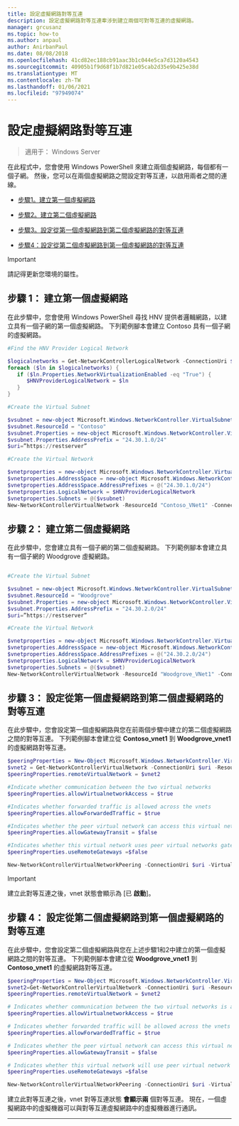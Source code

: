 ```yaml
---
title: 設定虛擬網路對等互連
description: 設定虛擬網路對等互連牽涉到建立兩個可對等互連的虛擬網路。
manager: grcusanz
ms.topic: how-to
ms.author: anpaul
author: AnirbanPaul
ms.date: 08/08/2018
ms.openlocfilehash: 41cd82ec188cb91aac3b1c044e5ca7d3120a4543
ms.sourcegitcommit: 40905b1f9d68f1b7d821e05cab2d35e9b425e38d
ms.translationtype: MT
ms.contentlocale: zh-TW
ms.lasthandoff: 01/06/2021
ms.locfileid: "97949074"
---
```

# <a name="configure-virtual-network-peering"></a>設定虛擬網路對等互連

>適用于： Windows Server

在此程式中，您會使用 Windows PowerShell 來建立兩個虛擬網路，每個都有一個子網。 然後，您可以在兩個虛擬網路之間設定對等互連，以啟用兩者之間的連線。

- [步驟1。建立第一個虛擬網路](#step-1-create-the-first-virtual-network)

- [步驟2。建立第二個虛擬網路](#step-2-create-the-second-virtual-network)

- [步驟3。設定從第一個虛擬網路到第二個虛擬網路的對等互連](#step-3-configure-peering-from-the-first-virtual-network-to-the-second-virtual-network)

- [步驟4：設定從第二個虛擬網路到第一個虛擬網路的對等互連](#step-4-configure-peering-from-the-second-virtual-network-to-the-first-virtual-network)


>[!IMPORTANT]
>請記得更新您環境的屬性。

## <a name="step-1-create-the-first-virtual-network"></a>步驟 1： 建立第一個虛擬網路

在此步驟中，您會使用 Windows PowerShell 尋找 HNV 提供者邏輯網路，以建立具有一個子網的第一個虛擬網路。 下列範例腳本會建立 Contoso 具有一個子網的虛擬網路。

``` PowerShell
#Find the HNV Provider Logical Network

$logicalnetworks = Get-NetworkControllerLogicalNetwork -ConnectionUri $uri
foreach ($ln in $logicalnetworks) {
   if ($ln.Properties.NetworkVirtualizationEnabled -eq "True") {
      $HNVProviderLogicalNetwork = $ln
   }
}

#Create the Virtual Subnet

$vsubnet = new-object Microsoft.Windows.NetworkController.VirtualSubnet
$vsubnet.ResourceId = "Contoso"
$vsubnet.Properties = new-object Microsoft.Windows.NetworkController.VirtualSubnetProperties
$vsubnet.Properties.AddressPrefix = "24.30.1.0/24"
$uri=”https://restserver”

#Create the Virtual Network

$vnetproperties = new-object Microsoft.Windows.NetworkController.VirtualNetworkProperties
$vnetproperties.AddressSpace = new-object Microsoft.Windows.NetworkController.AddressSpace
$vnetproperties.AddressSpace.AddressPrefixes = @("24.30.1.0/24")
$vnetproperties.LogicalNetwork = $HNVProviderLogicalNetwork
$vnetproperties.Subnets = @($vsubnet)
New-NetworkControllerVirtualNetwork -ResourceId "Contoso_VNet1" -ConnectionUri $uri -Properties $vnetproperties
```

## <a name="step-2-create-the-second-virtual-network"></a>步驟 2： 建立第二個虛擬網路

在此步驟中，您會建立具有一個子網的第二個虛擬網路。 下列範例腳本會建立具有一個子網的 Woodgrove 虛擬網路。

``` PowerShell

#Create the Virtual Subnet

$vsubnet = new-object Microsoft.Windows.NetworkController.VirtualSubnet
$vsubnet.ResourceId = "Woodgrove"
$vsubnet.Properties = new-object Microsoft.Windows.NetworkController.VirtualSubnetProperties
$vsubnet.Properties.AddressPrefix = "24.30.2.0/24"
$uri=”https://restserver”

#Create the Virtual Network

$vnetproperties = new-object Microsoft.Windows.NetworkController.VirtualNetworkProperties
$vnetproperties.AddressSpace = new-object Microsoft.Windows.NetworkController.AddressSpace
$vnetproperties.AddressSpace.AddressPrefixes = @("24.30.2.0/24")
$vnetproperties.LogicalNetwork = $HNVProviderLogicalNetwork
$vnetproperties.Subnets = @($vsubnet)
New-NetworkControllerVirtualNetwork -ResourceId "Woodgrove_VNet1" -ConnectionUri $uri -Properties $vnetproperties
```

## <a name="step-3-configure-peering-from-the-first-virtual-network-to-the-second-virtual-network"></a>步驟 3： 設定從第一個虛擬網路到第二個虛擬網路的對等互連

在此步驟中，您會設定第一個虛擬網路與您在前兩個步驟中建立的第二個虛擬網路之間的對等互連。 下列範例腳本會建立從 **Contoso_vnet1** 到 **Woodgrove_vnet1** 的虛擬網路對等互連。

```PowerShell
$peeringProperties = New-Object Microsoft.Windows.NetworkController.VirtualNetworkPeeringProperties
$vnet2 = Get-NetworkControllerVirtualNetwork -ConnectionUri $uri -ResourceId "Woodgrove_VNet1"
$peeringProperties.remoteVirtualNetwork = $vnet2

#Indicate whether communication between the two virtual networks
$peeringProperties.allowVirtualnetworkAccess = $true

#Indicates whether forwarded traffic is allowed across the vnets
$peeringProperties.allowForwardedTraffic = $true

#Indicates whether the peer virtual network can access this virtual networks gateway
$peeringProperties.allowGatewayTransit = $false

#Indicates whether this virtual network uses peer virtual networks gateway
$peeringProperties.useRemoteGateways =$false

New-NetworkControllerVirtualNetworkPeering -ConnectionUri $uri -VirtualNetworkId “Contoso_vnet1” -ResourceId “ContosotoWoodgrove” -Properties $peeringProperties

```

>[!IMPORTANT]
>建立此對等互連之後，vnet 狀態會顯示為 [已 **啟動**]。

## <a name="step-4-configure-peering-from-the-second-virtual-network-to-the-first-virtual-network"></a>步驟 4： 設定從第二個虛擬網路到第一個虛擬網路的對等互連

在此步驟中，您會設定第二個虛擬網路與您在上述步驟1和2中建立的第一個虛擬網路之間的對等互連。 下列範例腳本會建立從 **Woodgrove_vnet1** 到 **Contoso_vnet1** 的虛擬網路對等互連。

```PowerShell
$peeringProperties = New-Object Microsoft.Windows.NetworkController.VirtualNetworkPeeringProperties
$vnet2=Get-NetworkControllerVirtualNetwork -ConnectionUri $uri -ResourceId "Contoso_VNet1"
$peeringProperties.remoteVirtualNetwork = $vnet2

# Indicates whether communication between the two virtual networks is allowed
$peeringProperties.allowVirtualnetworkAccess = $true

# Indicates whether forwarded traffic will be allowed across the vnets
$peeringProperties.allowForwardedTraffic = $true

# Indicates whether the peer virtual network can access this virtual network's gateway
$peeringProperties.allowGatewayTransit = $false

# Indicates whether this virtual network will use peer virtual network's gateway
$peeringProperties.useRemoteGateways =$false

New-NetworkControllerVirtualNetworkPeering -ConnectionUri $uri -VirtualNetworkId “Woodgrove_vnet1” -ResourceId “WoodgrovetoContoso” -Properties $peeringProperties

```

建立此對等互連之後，vnet 對等互連狀態 **會顯示兩** 個對等互連。 現在，一個虛擬網路中的虛擬機器可以與對等互連虛擬網路中的虛擬機器進行通訊。

---